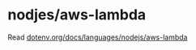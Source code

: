 # nodjes/aws-lambda

Read [dotenv.org/docs/languages/nodejs/aws-lambda](https://www.dotenv.org/docs/languages/nodejs/aws-lambda)

